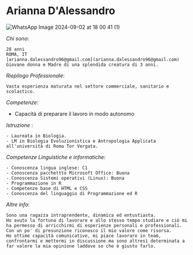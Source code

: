 # Arianna D'Alessandro
![WhatsApp Image 2024-09-02 at 18 00 41 (1)](https://github.com/user-attachments/assets/61d9877d-00c2-4513-bb0b-74ff3e735d70)


*Chi sono*:
```
28 anni
ROMA, IT
[arianna.dalessandro96@gmail.com](arianna.dalessandro96@gmail.com)
Giovane donna e Madre di una splendida creatura di 3 anni.

```
*Riepilogo Professionale*:

```
Vasta esperienza maturata nel settore commerciale, sanitario e scolastico.

```
*Competenze*:
- Capacità di preparare il lavoro in modo autonomo


*Istruzione* :
```
- Laureata in Biologia.
- LM in Biologia Evoluzionistica e Antropologia Applicata all'università di Roma Tor Vergata.
```

*Competenze Linguistiche e informatiche*:
```
- Conoscenza lingua inglese: C1
- Conoscenza pacchettto Microsoft Office: Buona
- Conoscenza Sistemi operativi (Linux): Buona
- Programmazione in R
- Competenze base di HTML e CSS
- Conoscenza del linguaggio di Programmazione ed R
```

*Altre info*:
```
Sono una ragazza intraprendente, dinamica ed entustiasta.
Ho avuto la fortuna di lavorare e allo stesso tempo studiare e ciò mi ha permesso di arricchirmi di esperienze personali e professionali.
Con un po' di presunzione riconosco il mio valore come risorsa.
Ho ottime capacità comunicative, mi piace lavorare in team, confrontarmi e mettermi in discussione ma sono altresì determinata a far valere la mia opinione laddove so che è giusto farlo.
```
